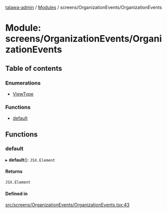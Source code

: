 [talawa-admin](../README.md) / [Modules](../modules.md) / screens/OrganizationEvents/OrganizationEvents

# Module: screens/OrganizationEvents/OrganizationEvents

## Table of contents

### Enumerations

- [ViewType](../enums/screens_OrganizationEvents_OrganizationEvents.ViewType.md)

### Functions

- [default](screens_OrganizationEvents_OrganizationEvents.md#default)

## Functions

### default

▸ **default**(): `JSX.Element`

#### Returns

`JSX.Element`

#### Defined in

[src/screens/OrganizationEvents/OrganizationEvents.tsx:43](https://github.com/Sahi1l-Kumar/talawa-admin/blob/3d595e8/src/screens/OrganizationEvents/OrganizationEvents.tsx#L43)
